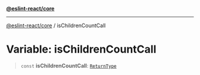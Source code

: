 [**@eslint-react/core**](../README.md)

***

[@eslint-react/core](../README.md) / isChildrenCountCall

# Variable: isChildrenCountCall

> `const` **isChildrenCountCall**: [`ReturnType`](../@eslint-react/namespaces/isReactAPI/type-aliases/ReturnType.md)
